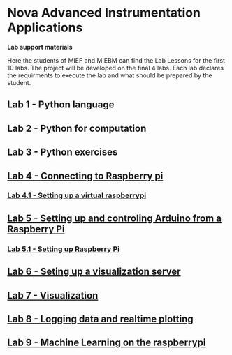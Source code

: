# Nova Advanced Instrumentation Applications

**Lab support materials**

Here the students of MIEF and MIEBM can find the Lab Lessons for the first 10 labs. The project will be developed on the final 4 labs. Each lab declares the requirments to execute the lab and what should be prepared by the student.  

## Lab 1 - Python language

## Lab 2 - Python for computation

## Lab 3 - Python exercises

## [Lab 4 - Connecting to Raspberry pi ](lab3-rpi.md)

### [Lab 4.1 - Setting up a virtual raspberrypi](lab4.1-virtualization.md)

## [Lab 5 - Setting up and controling Arduino from a Raspberry Pi](lab5-access-arduino-from-rpi.md)

### [Lab 5.1 - Setting up Raspberry Pi](lab5.1-setting-up-raspberry-pi.md)

## [Lab 6 - Seting up a visualization server](lab7-vis-server.md)

## [Lab 7 - Visualization](lab8-vis.md)

## [Lab 8 - Logging data and realtime plotting](lab9-log.md)

## [Lab 9 - Machine Learning on the raspberrypi](lab10-ml.md)
